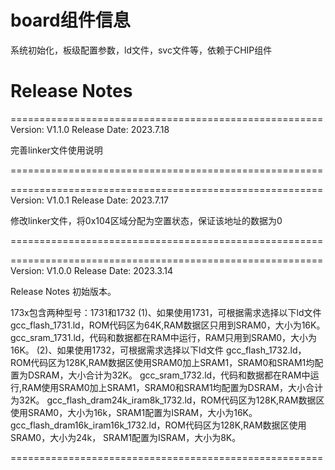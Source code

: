 # board组件信息
系统初始化，板级配置参数，ld文件，svc文件等，依赖于CHIP组件

# Release Notes

======================================================
Version: V1.1.0
Release Date: 2023.7.18

完善linker文件使用说明
	  
======================================================	  


======================================================
Version: V1.0.1
Release Date: 2023.7.17

修改linker文件，将0x104区域分配为空置状态，保证该地址的数据为0
	  
======================================================	  


======================================================
Version: V1.0.0
Release Date: 2023.3.14

Release Notes
初始版本。

173x包含两种型号：1731和1732
(1)、如果使用1731，可根据需求选择以下ld文件
      gcc_flash_1731.ld，ROM代码区为64K,RAM数据区只用到SRAM0，大小为16K。
      gcc_sram_1731.ld，代码和数据都在RAM中运行，RAM只用到SRAM0，大小为16K。
(2)、如果使用1732，可根据需求选择以下ld文件
      gcc_flash_1732.ld，ROM代码区为128K,RAM数据区使用SRAM0加上SRAM1，SRAM0和SRAM1均配置为DSRAM，大小合计为32K。
      gcc_sram_1732.ld，代码和数据都在RAM中运行,RAM使用SRAM0加上SRAM1，SRAM0和SRAM1均配置为DSRAM，大小合计为32K。
      gcc_flash_dram24k_iram8k_1732.ld，ROM代码区为128K,RAM数据区使用SRAM0，大小为16k，SRAM1配置为ISRAM，大小为16K。
      gcc_flash_dram16k_iram16k_1732.ld，ROM代码区为128K,RAM数据区使用SRAM0，大小为24k， SRAM1配置为ISRAM，大小为8K。
	  
	  
======================================================	  